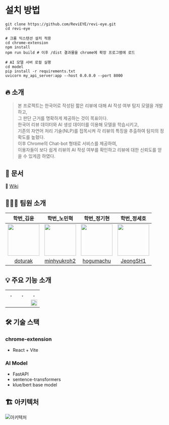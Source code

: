 # 설치 방법
```
git clone https://github.com/ReviEYE/revi-eye.git
cd revi-eye

# 크롬 익스텐션 설치 적용
cd chrome-extension
npm install
npm run build # 이후 /dist 결과물을 chrome에 확장 프로그램에 로드 

# AI 모델 서버 로컬 실행
cd model
pip install -r requirements.txt
uvicorn my_api_server:app --host 0.0.0.0 --port 8000

```
  
## 🔥 소개  
> 본 프로젝트는 한국어로 작성된 짧은 리뷰에 대해 AI 작성 여부 탐지 모델을 개발하고,  
> 그 판단 근거를 명확하게 제공하는 것이 목표이다.  
> 한국어 리뷰 데이터와 AI 생성 데이터를 이용해 모델을 학습시키고,  
> 기존의 자연어 처리 기술(NLP)를 접목시켜 각 리뷰의 특징을 추출하여 탐지의 정확도를 높혔다.  
> 이후 Chrome의 Chat-bot 형태로 서비스를 제공하여,  
> 이용자들이 보다 쉽게 리뷰의 AI 작성 여부를 확인하고 리뷰에 대한 신뢰도를 얻을 수 있게끔 하였다.

<p align="center">

</p>
 
## 📔 문서
📑 [Wiki](https://github.com/ReviEYE/revi-eye/wiki)

## 🧑🏻‍💻 팀원 소개
| 학번_김윤 | 학번_노민혁 | 학번_정기현 | 학번_정세호 |
| :--: | :--: | :--: | :--: |
| <a href="https://github.com/doturak"><img src="https://avatars.githubusercontent.com/u/163323635?s=64&v=4" width="100"></a> | <a href="https://github.com/minhyukroh2"><img src="https://avatars.githubusercontent.com/u/211211199?s=64&v=4" width="100"></a>| <a href="https://github.com/4dong"><img src="https://avatars.githubusercontent.com/u/88959824?s=96&v=4" width="100"></a> | <a href="https://github.com/JeongSH1"><img src="https://avatars.githubusercontent.com/u/125888614?v=4" width="100"></a> |
| [doturak](https://github.com/doturak) | [minhyukroh2](https://github.com/minhyukroh2) | [hogumachu](https://github.com/4dong) | [JeongSH1](https://github.com/JeongSH1) |

## 💡 주요 기능 소개

<table>
    <tr>
    <th style="width: 33%;">.</th>
    <th style="width: 33%;">.</th>
    <th style="width: 33%;">.</th>
  </tr>
  <tr>
    <td></td>
    <td></td>
    <td><img src="" style="width: 100%;"/></td>
  </tr>
</table>


## 🛠️ 기술 스택
### chrome-extension
* React + Vite

### AI Model
* FastAPI
* sentence-transformers
* klue/bert base model

## 🏗️ 아키텍처
![아키텍처](https://github.com/user-attachments/assets/e7f928be-8d37-4f0e-a5bf-95da5c00ceb8)


